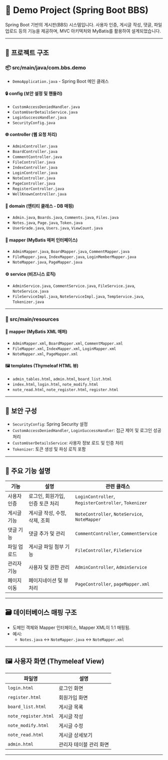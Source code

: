 # 📌 Demo Project (Spring Boot BBS)

Spring Boot 기반의 게시판(BBS) 시스템입니다. 사용자 인증, 게시글 작성, 댓글, 파일 업로드 등의 기능을 제공하며, MVC 아키텍처와 MyBatis를 활용하여 설계되었습니다.

---

## 📁 프로젝트 구조

### 📦 src/main/java/com.bbs.demo

- `DemoApplication.java` - Spring Boot 메인 클래스

#### 🔒 config (보안 설정 및 핸들러)
- `CustomAccessDeniedHandler.java`
- `CustomUserDetailsService.java`
- `LoginSuccessHandler.java`
- `SecurityConfig.java`

#### 🌐 controller (웹 요청 처리)
- `AdminController.java`
- `BoardController.java`
- `CommentController.java`
- `FileController.java`
- `IndexController.java`
- `LoginController.java`
- `NoteController.java`
- `PageController.java`
- `RegisterController.java`
- `WellKnownController.java`

#### 🧱 domain (엔티티 클래스 - DB 매핑)
- `Admin.java`, `Boards.java`, `Comments.java`, `Files.java`
- `Notes.java`, `Page.java`, `Token.java`
- `UserGrade.java`, `Users.java`, `ViewCount.java`

#### 🧩 mapper (MyBatis 매퍼 인터페이스)
- `AdminMapper.java`, `BoardMapper.java`, `CommentMapper.java`
- `FileMapper.java`, `IndexMapper.java`, `LoginMemberMapper.java`
- `NoteMapper.java`, `PageMapper.java`

#### ⚙️ service (비즈니스 로직)
- `AdminService.java`, `CommentService.java`, `FileService.java`, `NoteService.java`
- `FileServiceImpl.java`, `NoteServiceImpl.java`, `TempService.java`, `Tokenizer.java`

---

### 📂 src/main/resources

#### 🧾 mapper (MyBatis XML 매퍼)
- `AdminMapper.xml`, `BoardMapper.xml`, `CommentMapper.xml`
- `FileMapper.xml`, `IndexMapper.xml`, `LoginMapper.xml`
- `NoteMapper.xml`, `PageMapper.xml`

#### 🖼 templates (Thymeleaf HTML 뷰)
- `admin_tables.html`, `admin.html`, `board_list.html`
- `index.html`, `login.html`, `note_modify.html`
- `note_read.html`, `note_register.html`, `register.html`


---

## 🔐 보안 구성

- `SecurityConfig`: Spring Security 설정
- `CustomAccessDeniedHandler`, `LoginSuccessHandler`: 접근 제어 및 로그인 성공 처리
- `CustomUserDetailsService`: 사용자 정보 로드 및 인증 처리
- `Tokenizer`: 토큰 생성 및 파싱 로직 포함

---

## 🧾 주요 기능 설명

| 기능 | 설명 | 관련 클래스 |
|------|------|--------------|
| 사용자 인증 | 로그인, 회원가입, 인증 토큰 처리 | `LoginController`, `RegisterController`, `Tokenizer` |
| 게시글 기능 | 게시글 작성, 수정, 삭제, 조회 | `NoteController`, `NoteService`, `NoteMapper` |
| 댓글 기능 | 댓글 추가 및 관리 | `CommentController`, `CommentService` |
| 파일 업로드 | 게시글 파일 첨부 기능 | `FileController`, `FileService` |
| 관리자 기능 | 사용자 및 권한 관리 | `AdminController`, `AdminService` |
| 페이지 이동 | 페이지네이션 및 뷰 처리 | `PageController`, `pageMapper.xml` |

---

## 🗃️ 데이터베이스 매핑 구조

- 도메인 객체와 Mapper 인터페이스, Mapper XML이 1:1 매핑됨.
- 예시:
  - `Notes.java` ↔ `NoteMapper.java` ↔ `NoteMapper.xml`

---

## 🖼️ 사용자 화면 (Thymeleaf View)

| 파일명 | 설명 |
|--------|------|
| `login.html` | 로그인 화면 |
| `register.html` | 회원가입 화면 |
| `board_list.html` | 게시글 목록 |
| `note_register.html` | 게시글 작성 |
| `note_modify.html` | 게시글 수정 |
| `note_read.html` | 게시글 상세보기 |
| `admin.html` | 관리자 테이블 관리 화면 |

---
